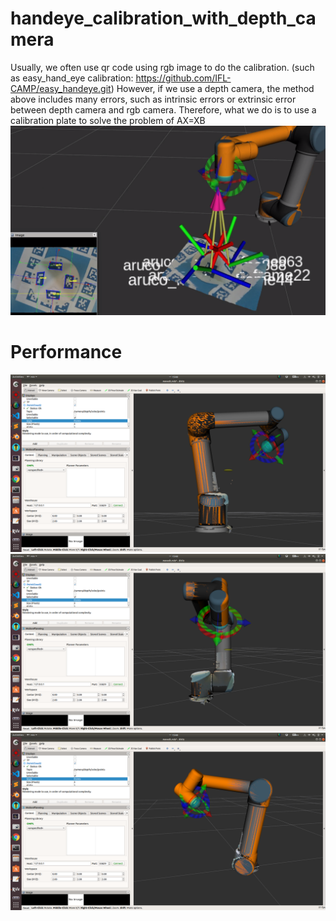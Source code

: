 # handeye_calibration_with_depth_camera

Usually, we often use qr code using rgb image to do the calibration. (such as easy_hand_eye calibration: https://github.com/IFL-CAMP/easy_handeye.git)
However, if we use a depth camera, the method above includes many errors, such as intrinsic errors or extrinsic error between depth camera and rgb camera.
Therefore, what we do is to use a calibration plate to solve the problem of AX=XB
![image](https://github.com/pyni/handeye_calibration_with_depth_camera/blob/master/figure/block.png)

# Performance
![image1](https://github.com/pyni/handeye_calibration_with_depth_camera/blob/master/figure/Screenshot%20from%202020-07-06%2015-08-03.png)
![image2](https://github.com/pyni/handeye_calibration_with_depth_camera/blob/master/figure/Screenshot%20from%202020-07-06%2015-08-04.png)
![image3](https://github.com/pyni/handeye_calibration_with_depth_camera/blob/master/figure/Screenshot%20from%202020-07-06%2015-08-06.png)

